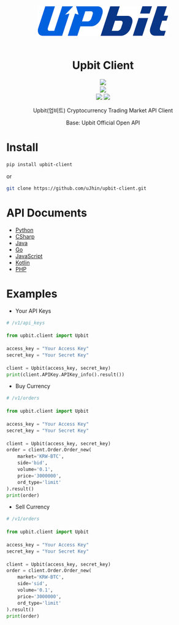 <div align='center'>
  <img src="logo/UPbit_Logo.png" />
  <br/>
  <br/>
  <h1>Upbit Client</h1>
  <div>
      <img src="https://img.shields.io/github/stars/uJhin/upbit-client?style=social"/>
  </div>
  <div>
    <img src="https://img.shields.io/github/v/release/uJhin/upbit-client"/>
  </div>
  <div>
    <img src="https://img.shields.io/github/issues/uJhin/upbit-client"/>
    <img src="https://img.shields.io/github/license/uJhin/upbit-client"/>
  </div>
  <p>Upbit(업비트) Cryptocurrency Trading Market API Client</p>
  <p>Base: Upbit Official Open API</p>
</div>

# Install
```bash
pip install upbit-client
```

or

```bash
git clone https://github.com/uJhin/upbit-client.git
```

# API Documents
- [Python](https://github.com/uJhin/upbit-client/tree/main/swg_generated/python/docs)
- [CSharp](https://github.com/uJhin/upbit-client/tree/main/swg_generated/csharp/docs)
- [Java](https://github.com/uJhin/upbit-client/tree/main/swg_generated/java/docs)
- [Go](https://github.com/uJhin/upbit-client/tree/main/swg_generated/go/docs)
- [JavaScript](https://github.com/uJhin/upbit-client/tree/main/swg_generated/javascript)
- [Kotlin](https://github.com/uJhin/upbit-client/tree/main/swg_generated/kotlin)
- [PHP](https://github.com/uJhin/upbit-client/tree/main/swg_generated/php/SwaggerClient-php/docs)

# Examples
- Your API Keys
```python
# /v1/api_keys

from upbit.client import Upbit

access_key = "Your Access Key"
secret_key = "Your Secret Key"

client = Upbit(access_key, secret_key)
print(client.APIKey.APIKey_info().result())
```

- Buy Currency
```python
# /v1/orders

from upbit.client import Upbit

access_key = "Your Access Key"
secret_key = "Your Secret Key"

client = Upbit(access_key, secret_key)
order = client.Order.Order_new(
    market='KRW-BTC',
    side='bid',
    volume='0.1',
    price='3000000',
    ord_type='limit'
).result()
print(order)
```

- Sell Currency

```python
# /v1/orders

from upbit.client import Upbit

access_key = "Your Access Key"
secret_key = "Your Secret Key"

client = Upbit(access_key, secret_key)
order = client.Order.Order_new(
    market='KRW-BTC',
    side='sid',
    volume='0.1',
    price='3000000',
    ord_type='limit'
).result()
print(order)
```
